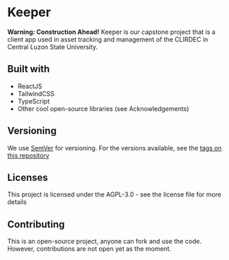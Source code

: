 # Keeper

**Warning: Construction Ahead!**
Keeper is our capstone project that is a client app used in asset tracking and management of the CLIRDEC in Central Luzon State University.

## Built with

* ReactJS
* TailwindCSS
* TypeScript
* Other cool open-source libraries (see Acknowledgements)

## Versioning

We use [SemVer](http://www.semver.org) for versioning. For the versions available, see the [tags on this repository](https://github.com/icabetong/keeper-android/tags)

## Licenses

This project is licensed under the AGPL-3.0 - see the license file for more details

## Contributing

This is an open-source project, anyone can fork and use the code. However, contributions are not open yet as the moment.